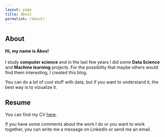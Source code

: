 ```yaml
---
layout: page
title: About
permalink: /about/
---
```



## About

#### Hi, my name is **Ákos**!

I study **computer science** and in the last few years I did some **Data Science** and **Machine learning** projects. For the possibility that maybe others would find them interesting, I created this blog.

You can do a lot of cool stuff with data, but if you want to understand it, the best way is to vizualize it. 

## Resume

You can find my CV [here](https://drive.google.com/file/d/127NwepIJXHroid5-w3DR-3HtWfee4OlV/view). 

If you have some comments about the work I do or you want to work together, you can write me a message on LinkedIn or send me an email.

